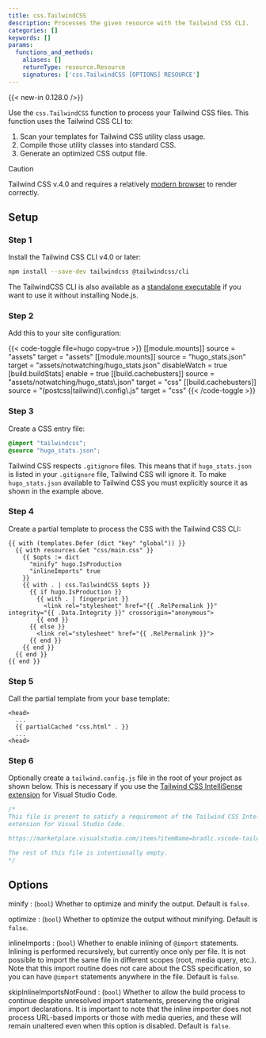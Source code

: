 ```yaml
---
title: css.TailwindCSS
description: Processes the given resource with the Tailwind CSS CLI.
categories: []
keywords: []
params:
  functions_and_methods:
    aliases: []
    returnType: resource.Resource
    signatures: ['css.TailwindCSS [OPTIONS] RESOURCE']
---
```


{{< new-in 0.128.0 />}}

Use the `css.TailwindCSS` function to process your Tailwind CSS files. This function uses the Tailwind CSS CLI to:

1. Scan your templates for Tailwind CSS utility class usage.
1. Compile those utility classes into standard CSS.
1. Generate an optimized CSS output file.

> [!caution]
> Tailwind CSS v.4.0 and requires a relatively [modern browser](https://tailwindcss.com/docs/compatibility#browser-support) to render correctly.

## Setup

### Step 1

Install the Tailwind CSS CLI v4.0 or later:

```sh
npm install --save-dev tailwindcss @tailwindcss/cli
```

The TailwindCSS CLI is also available as a [standalone executable] if you want to use it without installing Node.js.

[standalone executable]: https://github.com/tailwindlabs/tailwindcss/releases/latest

### Step 2

Add this to your site configuration:

{{< code-toggle file=hugo copy=true >}}
[[module.mounts]]
source = "assets"
target = "assets"
[[module.mounts]]
source = "hugo_stats.json"
target = "assets/notwatching/hugo_stats.json"
disableWatch = true
[build.buildStats]
enable = true
[[build.cachebusters]]
source = "assets/notwatching/hugo_stats\\.json"
target = "css"
[[build.cachebusters]]
source = "(postcss|tailwind)\\.config\\.js"
target = "css"
{{< /code-toggle >}}

### Step 3

Create a CSS entry file:

```css {file="assets/css/main.css" copy=true}
@import "tailwindcss";
@source "hugo_stats.json";
```

Tailwind CSS respects `.gitignore` files. This means that if `hugo_stats.json` is listed in your `.gitignore` file, Tailwind CSS will ignore it. To make `hugo_stats.json` available to Tailwind CSS you must explicitly source it as shown in the example above.

### Step 4

Create a partial template to process the CSS with the Tailwind CSS CLI:

```go-html-template {file="layouts/partials/css.html" copy=true}
{{ with (templates.Defer (dict "key" "global")) }}
  {{ with resources.Get "css/main.css" }}
    {{ $opts := dict
      "minify" hugo.IsProduction
      "inlineImports" true
    }}
    {{ with . | css.TailwindCSS $opts }}
      {{ if hugo.IsProduction }}
        {{ with . | fingerprint }}
          <link rel="stylesheet" href="{{ .RelPermalink }}" integrity="{{ .Data.Integrity }}" crossorigin="anonymous">
        {{ end }}
      {{ else }}
        <link rel="stylesheet" href="{{ .RelPermalink }}">
      {{ end }}
    {{ end }}
  {{ end }}
{{ end }}
```

### Step 5

Call the partial template from your base template:

```go-html-template {file="layouts/_default/baseof.html"}
<head>
  ...
  {{ partialCached "css.html" . }}
  ...
<head>
```

### Step 6

Optionally create a `tailwind.config.js` file in the root of your project as shown below. This is necessary if you use the [Tailwind CSS IntelliSense
extension] for Visual Studio Code.

[Tailwind CSS IntelliSense
extension]: https://marketplace.visualstudio.com/items?itemName=bradlc.vscode-tailwindcss

```js {file="tailwind.config.js" copy=true}
/*
This file is present to satisfy a requirement of the Tailwind CSS IntelliSense
extension for Visual Studio Code.

https://marketplace.visualstudio.com/items?itemName=bradlc.vscode-tailwindcss

The rest of this file is intentionally empty.
*/
```

## Options

minify
: (`bool`) Whether to optimize and minify the output. Default is `false`.

optimize
: (`bool`) Whether to optimize the output without minifying. Default is `false`.

inlineImports
: (`bool`) Whether to enable inlining of `@import` statements. Inlining is performed recursively, but currently once only per file. It is not possible to import the same file in different scopes (root, media query, etc.). Note that this import routine does not care about the CSS specification, so you can have `@import` statements anywhere in the file. Default is `false`.

skipInlineImportsNotFound
: (`bool`) Whether to allow the build process to continue despite unresolved import statements, preserving the original import declarations. It is important to note that the inline importer does not process URL-based imports or those with media queries, and these will remain unaltered even when this option is disabled. Default is `false`.
